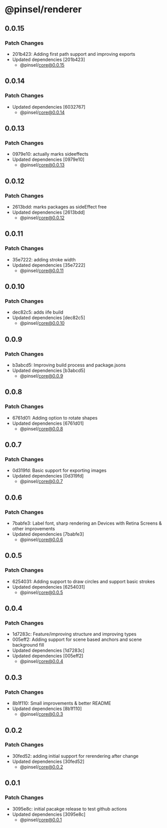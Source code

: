 # @pinsel/renderer

## 0.0.15

### Patch Changes

- 201b423: Adding first path support and improving exports
- Updated dependencies [201b423]
  - @pinsel/core@0.0.15

## 0.0.14

### Patch Changes

- Updated dependencies [6032767]
  - @pinsel/core@0.0.14

## 0.0.13

### Patch Changes

- 0979e10: actually marks sideeffects
- Updated dependencies [0979e10]
  - @pinsel/core@0.0.13

## 0.0.12

### Patch Changes

- 2613bdd: marks packages as sideEffect free
- Updated dependencies [2613bdd]
  - @pinsel/core@0.0.12

## 0.0.11

### Patch Changes

- 35e7222: adding stroke width
- Updated dependencies [35e7222]
  - @pinsel/core@0.0.11

## 0.0.10

### Patch Changes

- dec82c5: adds iife build
- Updated dependencies [dec82c5]
  - @pinsel/core@0.0.10

## 0.0.9

### Patch Changes

- b3abcd5: Improving build process and package.jsons
- Updated dependencies [b3abcd5]
  - @pinsel/core@0.0.9

## 0.0.8

### Patch Changes

- 6761d01: Adding option to rotate shapes
- Updated dependencies [6761d01]
  - @pinsel/core@0.0.8

## 0.0.7

### Patch Changes

- 0d319fd: Basic support for exporting images
- Updated dependencies [0d319fd]
  - @pinsel/core@0.0.7

## 0.0.6

### Patch Changes

- 7babfe3: Label font, sharp rendering an Devices with Retina Screens & other improvements
- Updated dependencies [7babfe3]
  - @pinsel/core@0.0.6

## 0.0.5

### Patch Changes

- 6254031: Adding support to draw circles and support basic strokes
- Updated dependencies [6254031]
  - @pinsel/core@0.0.5

## 0.0.4

### Patch Changes

- 1d7283c: Feature/improving structure and improving types
- 005eff2: Adding support for scene based anchors and scene background fill
- Updated dependencies [1d7283c]
- Updated dependencies [005eff2]
  - @pinsel/core@0.0.4

## 0.0.3

### Patch Changes

- 8b1f110: Small improvements & better README
- Updated dependencies [8b1f110]
  - @pinsel/core@0.0.3

## 0.0.2

### Patch Changes

- 30fed52: adding initial support for rerendering after change
- Updated dependencies [30fed52]
  - @pinsel/core@0.0.2

## 0.0.1

### Patch Changes

- 3095e8c: initial pacakge release to test github actions
- Updated dependencies [3095e8c]
  - @pinsel/core@0.0.1
